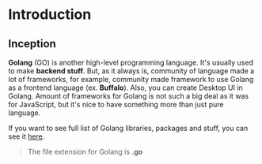 # Introduction

## Inception

**Golang** (GO) is another high-level programming language.
It's usually used to make **backend stuff**.
But, as it always is, community of language made a lot of frameworks,
for example, community made framework to use Golang as a frontend language (ex. **Buffalo**).
Also, you can create Desktop UI in Golang.
Amount of frameworks for Golang is not such a big deal as it was for JavaScript,
but it's nice to have something more than just pure language.

If you want to see full list of Golang libraries, packages and stuff, you can see it [here](https://github.com/avelino/awesome-go#database).

> The file extension for Golang is **.go**